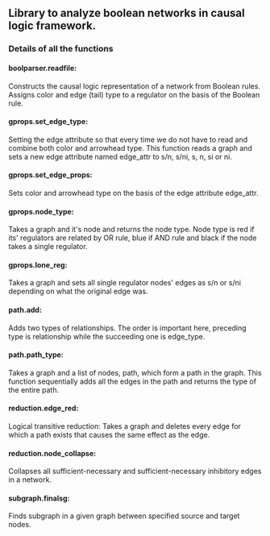 ## Library to analyze boolean networks in causal logic framework.
### Details of all the functions
#### boolparser.readfile:
Constructs the causal logic representation of a network from Boolean rules. Assigns color and edge (tail) type to a regulator on the basis of the Boolean rule.
#### gprops.set_edge_type:
Setting the edge attribute so that every time we do not have to read and combine both color and arrowhead type. This function reads a graph and sets a new edge attribute named edge_attr to s/n, s/ni, s, n, si or ni.
#### gprops.set_edge_props:
Sets color and arrowhead type on the basis of the edge attribute edge_attr.
#### gprops.node_type:
Takes a graph and it's node and returns the node type. Node type is red if its' regulators are related by OR rule, blue if AND rule and black if the node takes a single regulator.
#### gprops.lone_reg:
Takes a graph and sets all single regulator nodes' edges as s/n or s/ni depending on what the original edge was.
#### path.add:
Adds two types of relationships. The order is important here, preceding type is relationship while the succeeding one is edge_type.
#### path.path_type:
Takes a graph and a list of nodes, path, which form a path in the graph. This function sequentially adds all the edges in the path and returns the type of the entire path.
#### reduction.edge_red:
Logical transitive reduction: Takes a graph and deletes every edge for which a path exists that causes the same effect as the edge.
#### reduction.node_collapse:
Collapses all sufficient-necessary and sufficient-necessary inhibitory edges in a network.
#### subgraph.finalsg:
Finds subgraph in a given graph between specified source and target nodes.
